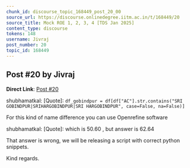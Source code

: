 ```yaml
---
chunk_id: discourse_topic_168449_post_20_00
source_url: https://discourse.onlinedegree.iitm.ac.in/t/168449/20
source_title: Mock ROE 1, 2, 3, 4 [TDS Jan 2025]
content_type: discourse
tokens: 148
username: Jivraj
post_number: 20
topic_id: 168449
---
```


## Post #20 by Jivraj

**Direct Link**: [Post #20](https://discourse.onlinedegree.iitm.ac.in/t/168449/20)

shubhamatkal:
[Quote]: 
`df_gobindpur = df[df["AC"].str.contains("SRI GOBINDPUR|SRIHARGOBINDPUR|SRI HARGOBINDPUR", case=False, na=False)]
`

For this kind of name difference you can use Openrefine software

shubhamatkal:
[Quote]: 
which is 50.60 , but answer is 62.64

That answer is wrong, we will be releasing a script with correct python snippets.

Kind regards.
